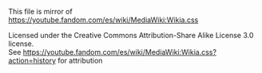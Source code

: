 This file is mirror of https://youtube.fandom.com/es/wiki/MediaWiki:Wikia.css

Licensed under the Creative Commons Attribution-Share Alike License 3.0 license.                  
See https://youtube.fandom.com/es/wiki/MediaWiki:Wikia.css?action=history for attribution
